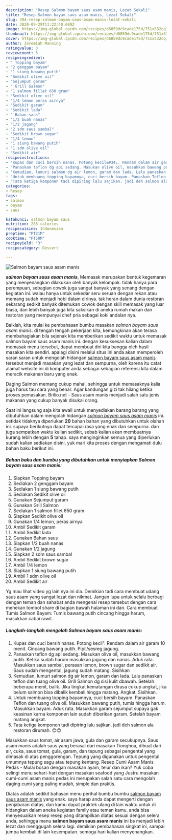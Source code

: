 ```yaml
---
description: "Resep Salmon bayam saus asam manis, Lezat Sekali"
title: "Resep Salmon bayam saus asam manis, Lezat Sekali"
slug: 394-resep-salmon-bayam-saus-asam-manis-lezat-sekali
date: 2020-09-29T11:22:40.689Z
image: https://img-global.cpcdn.com/recipes/d6859dc9cade175d/751x532cq70/salmon-bayam-saus-asam-manis-foto-resep-utama.jpg
thumbnail: https://img-global.cpcdn.com/recipes/d6859dc9cade175d/751x532cq70/salmon-bayam-saus-asam-manis-foto-resep-utama.jpg
cover: https://img-global.cpcdn.com/recipes/d6859dc9cade175d/751x532cq70/salmon-bayam-saus-asam-manis-foto-resep-utama.jpg
author: Jeremiah Manning
ratingvalue: 3
reviewcount: 5
recipeingredient:
- " Topping bayam"
- "2 genggam bayam"
- "1 siung bawang putih"
- "Sedikit olive oil"
- "Sejumput garam"
- " Grill Salmon"
- "1 salmon fillet 650 gram"
- "Sedikit olive oil"
- "1/4 lemon peras airnya"
- "Sedikit garam"
- "Sedikit lada"
- " Bahan saus"
- "1/2 buah nanas"
- "1/2 jagung"
- "2 sdm saus sambal"
- "Sedikit brown sugar"
- "1/4 lemon"
- "1 siung bawang putih"
- "1 sdm olive oil"
- "Sedikit air"
recipeinstructions:
- "Kupas dan cuci bersih nanas. Potong kecil&#34;. Rendam dalam air garam 10 menit. Cincang bawang putih. Pipil/sesreg jagung."
- "Panaskan teflon dg api sedang. Masukan olive oil, masukkan bawang putih. Ketika sudah harum masukkan jagung dan nanas. Aduk rata. Masukkan saus sambal, perasan lemon, brown sugar dan sedikit air. Saus sudah mengental, jagung sudah matang. Sisihkan"
- "Kemudian, lumuri salmon dg air lemon, garam dan lada. Lalu panaskan teflon dan tuang olive oil. Grill Salmon dg sisi kulit dbawah. Setelah beberapa menit, balik. Jika tingkat kematangan dirasa cukup angkat, jika belum salmon bisa dibalik kembali hingga matang. Angkat. Sisihkan."
- "Untuk membuang topping bayamnya, cuci bersih bayam. Panaskan Teflon dan tuang olive oil. Masukkan bawang putih, tumis hingga harum. Masukkan bayam. Aduk rata. Masukkan garam sejumput supaya gak keasinan karna komponen lain sudah diberikan garam. Setelah bayam matang angkat."
- "Tata ketiga komponen tadi dipiring lalu sajikan. jadi deh salmon ala restoran dirumah. 😊😊"
categories:
- Resep
tags:
- salmon
- bayam
- saus

katakunci: salmon bayam saus 
nutrition: 283 calories
recipecuisine: Indonesian
preptime: "PT21M"
cooktime: "PT50M"
recipeyield: "3"
recipecategory: Dessert

---
```



![Salmon bayam saus asam manis](https://img-global.cpcdn.com/recipes/d6859dc9cade175d/751x532cq70/salmon-bayam-saus-asam-manis-foto-resep-utama.jpg)

<b><i>salmon bayam saus asam manis</i></b>, Memasak merupakan bentuk kegemaran yang menyenangkan dilakukan oleh banyak kelompok. tidak hanya para perempuan, sebagian cowok juga sangat banyak yang senang dengan kegiatan ini. walau hanya untuk sekedar seru seruan dengan rekan atau memang sudah menjadi hobi dalam dirinya. tak heran dalam dunia restoran sekarang sedikit banyak ditemukan cowok dengan skill memasak yang luar biasa, dan lebih banyak juga kita saksikan di aneka rumah makan dan restoran yang mempunyai chef pria sebagai koki andalan nya.

Baiklah, kita mulai ke pembahasan bumbu masakan <i>salmon bayam saus asam manis</i>. di tengah tengah pekerjaan kita, kemungkinan akan terasa membahagiakan bila sejenak kita memberikan sedikit waktu untuk memasak salmon bayam saus asam manis ini. dengan kesuksesan kalian dalam memasak menu tersebut, dapat membuat diri kita bangga oleh hasil masakan kita sendiri. apalagi disini melalui situs ini anda akan memperoleh saran saran untuk mengolah hidangan <u>salmon bayam saus asam manis</u> tersebut menjadi masakan yang lezat dan sempurna, oleh karena itu catat alamat website ini di komputer anda sebagai sebagian referensi kita dalam meracik makanan baru yang enak.

Daging Salmon memang cukup mahal, sehingga untuk memasaknya kalia juga harus tau cara yang benar. Agar kandungan gizi tak hilang ketika proses pemasakan. Brilio.net - Saus asam manis menjadi salah satu jenis makanan yang cukup banyak disukai orang.


Saat ini langsung saja kita awali untuk menyediakan barang barang yang dibutuhkan dalam mengolah hidangan <u><i>salmon bayam saus asam manis</i></u> ini. setidak tidaknya diperlukan <b>20</b> bahan bahan yang dibutuhkan untuk olahan ini. supaya berikutnya dapat tercapai rasa yang enak dan sempurna. dan juga sempatkan waktu kalian sedikit, sebab kalian akan membuatnya kurang lebih dengan <b>5</b> tahap. saya menginginkan semua yang diperlukan sudah kalian sediakan disini, yuk mari kita proses dengan mengamati dulu bahan baku berikut ini.

<!--inarticleads1-->

##### Bahan baku dan bumbu yang dibutuhkan untuk menyiapkan Salmon bayam saus asam manis:

1. Siapkan  Topping bayam
1. Sediakan 2 genggam bayam
1. Sediakan 1 siung bawang putih
1. Sediakan Sedikit olive oil
1. Gunakan Sejumput garam
1. Gunakan  Grill Salmon
1. Sediakan 1 salmon fillet 650 gram
1. Siapkan Sedikit olive oil
1. Gunakan 1/4 lemon, peras airnya
1. Ambil Sedikit garam
1. Ambil Sedikit lada
1. Gunakan  Bahan saus
1. Siapkan 1/2 buah nanas
1. Gunakan 1/2 jagung
1. Siapkan 2 sdm saus sambal
1. Ambil Sedikit brown sugar
1. Ambil 1/4 lemon
1. Siapkan 1 siung bawang putih
1. Ambil 1 sdm olive oil
1. Ambil Sedikit air


Yg mau lihat video yg lain nya ini dia. Demikian tadi cara membuat udang saus asam yang sangat lezat dan nikmat. Jangan lupa untuk selalu berbagi dengan teman dan sahabat anda mengenai resep tersebut dengan cara menekan tombol share di bagian bawah halaman ini dan. Cara membuat Tumis Salmon Bayam: Tumis bawang putih cincang hingga harum, masukkan cabai rawit. 

<!--inarticleads2-->

##### Langkah-langkah mengolah Salmon bayam saus asam manis:

1. Kupas dan cuci bersih nanas. Potong kecil&#34;. Rendam dalam air garam 10 menit. Cincang bawang putih. Pipil/sesreg jagung.
1. Panaskan teflon dg api sedang. Masukan olive oil, masukkan bawang putih. Ketika sudah harum masukkan jagung dan nanas. Aduk rata. Masukkan saus sambal, perasan lemon, brown sugar dan sedikit air. Saus sudah mengental, jagung sudah matang. Sisihkan
1. Kemudian, lumuri salmon dg air lemon, garam dan lada. Lalu panaskan teflon dan tuang olive oil. Grill Salmon dg sisi kulit dbawah. Setelah beberapa menit, balik. Jika tingkat kematangan dirasa cukup angkat, jika belum salmon bisa dibalik kembali hingga matang. Angkat. Sisihkan.
1. Untuk membuang topping bayamnya, cuci bersih bayam. Panaskan Teflon dan tuang olive oil. Masukkan bawang putih, tumis hingga harum. Masukkan bayam. Aduk rata. Masukkan garam sejumput supaya gak keasinan karna komponen lain sudah diberikan garam. Setelah bayam matang angkat.
1. Tata ketiga komponen tadi dipiring lalu sajikan. jadi deh salmon ala restoran dirumah. 😊😊


Masukkan saus tomat, air asam jawa, gula dan garam secukupnya. Saus asam manis adalah saus yang berasal dari masakan Tionghoa, dibuat dari air, cuka, saus tomat, gula, garam, dan tepung sebagai pengental yang dimasak di atas penggorengan. Tepung yang digunakan untuk pengental umumnya tepung sagu atau tepung kentang. Resep Cumi Asam Manis Pedas - Mulai bosan dengan masakan ayam, telur dan ikan? Yuk coba selingi menu sehari-hari dengan masakan seafood yang Justru masakan cumi-cumi asam manis pedas ini merupakan salah satu cara mengolah daging cumi yang paling mudah, simple dan praktis. 

Diatas adalah sedikit bahasan menu perihal bumbu bumbu <u>salmon bayam saus asam manis</u> yang enak. saya harap anda dapat mengerti dengan penjabaran diatas, dan kamu dapat praktek ulang di lain waktu untuk di hidangkan dalam aneka kegiatan family atau teman kamu. anda bisa menyesuaikan resep resep yang ditampilkan diatas sesuai dengan selera anda, sehingga menu <b>salmon bayam saus asam manis</b> ini bs menjadi lebih lezat dan menggugah selera lagi. demikian pembahasan singkat ini, sampai jumpa kembali di lain kesempatan. semoga hari kalian menyenangkan.
